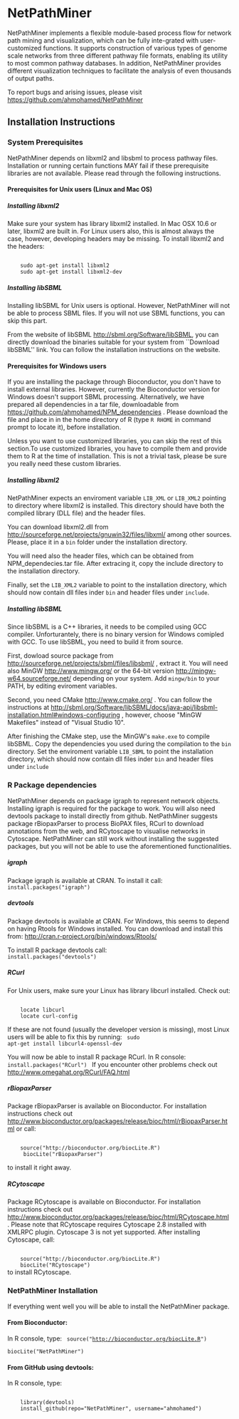 # NetPathMiner

NetPathMiner implements a flexible module-based process flow for network path mining and visualization,
which can be fully inte-grated with user-customized functions. 
It supports construction of various types of genome scale networks from three different pathway 
file formats, enabling its utility to most common pathway databases. 
In addition, NetPathMiner provides different visualization techniques to facilitate the analysis of even 
thousands of output paths.

To report bugs and arising issues, please visit https://github.com/ahmohamed/NetPathMiner

## Installation Instructions

### System Prerequisites
NetPathMiner depends on libxml2 and libsbml to process pathway files. Installation or running 
certain functions MAY fail if these prerequisite libraries are
not available. Please read through the following instructions.

#### Prerequisites for Unix users (Linux and Mac OS)
##### Installing libxml2
Make sure your system has library libxml2 installed. In Mac OSX 10.6 or later, libxml2
are built in. For Linux users also, this is almost always the case, however, developing headers
may be missing. To install libxml2 and the headers:

<code>
    sudo apt-get install libxml2   
    sudo apt-get install libxml2-dev   
</code>

##### Installing libSBML 
Installing libSBML for Unix users is optional. However, NetPathMiner will not be able to process SBML
files. If you will not use SBML functions, you can skip this part. 

From the website of libSBML http://sbml.org/Software/libSBML, you can directly download the
binaries suitable for your system from ``Download libSBML'' link. You can follow the installation instructions
on the website.

#### Prerequisites for Windows users
If you are installing the package through Bioconductor, you don't have to install external libraries. However, currently the Bioconductor version for Windows doesn't support SBML processing. Alternatively, we have prepared all dependencies in a tar file, downloadable from https://github.com/ahmohamed/NPM_dependencies . Please download the file and place in in the home directory of R (type <code>R RHOME</code> in command prompt to locate it), before installation.

Unless you want to use customized libraries, you can skip the rest of this section.To use customized libraries, you have to compile them and provide them to R at the time of installation. This is not a trivial task, please be sure you really need these custom libraries.

##### Installing libxml2
NetPathMiner expects an enviroment variable `LIB_XML` or `LIB_XML2` pointing to directory where 
libxml2 is installed. This directory should have both the compiled library (DLL file) and the header files.

You can download libxml2.dll from http://sourceforge.net/projects/gnuwin32/files/libxml/ among other sources.
Please, place it in a `bin` folder under the installation directory.

You will need also the header files, which can be obtained from NPM_dependecies.tar file. After extracing it, copy
the include directory to the installation directory.

Finally, set the `LIB_XML2` variable to point to the installation directory, which should now contain dll files inder `bin` 
and header files under `include`.

##### Installing libSBML
Since libSBML is a C++ libraries, it needs to be compiled using GCC compiler. Unforturantely, there is no binary
version for Windows comipled with GCC. To use libSBML, you need to build it from source.

First, dowload source package from http://sourceforge.net/projects/sbml/files/libsbml/ , extract it. You will
need also MinGW http://www.mingw.org/ or the 64-bit version http://mingw-w64.sourceforge.net/ depending on your system.
Add `mingw/bin` to your PATH, by editing eviroment variables.

Second, you need CMake http://www.cmake.org/ . You can follow the instructions at http://sbml.org/Software/libSBML/docs/java-api/libsbml-installation.html#windows-configuring , however, choose "MinGW Makefiles" instead of "Visual Studio 10".

After finishing the CMake step, use the MinGW's `make.exe` to compile libSBML. Copy the dependencies you used
during the compilation to the `bin` directory. Set the enviroment variable `LIB_SBML` to point the installation 
directory, which should now contain dll files inder `bin` and header files under `include`


### R Package dependencies
NetPathMiner depends on package igraph to represent network objects. Installing igraph is required for the package 
to work. You will also need devtools package to install directly from github.
NetPathMiner suggests package rBiopaxParser to process BioPAX files, RCurl to download annotations from the web, and 
RCytoscape to visualise networks in Cytoscape. NetPathMiner can still work without installing the suggested packages, but you
will not be able to use the aforementioned functionalities.

##### igraph
Package igraph is available at CRAN. To install it call:
<code>
    install.packages("igraph")
</code>

##### devtools
Package devtools is available at CRAN. For Windows, this seems to depend on
having Rtools for Windows installed. You can download and install this from:
http://cran.r-project.org/bin/windows/Rtools/

To install R package devtools call:
<code>
    install.packages("devtools")
</code>

##### RCurl
For Unix users, make sure your Linux has library libcurl installed. Check out:

<code>
    locate libcurl   
    locate curl-config
</code>

If these are not found (usually the developer version is missing), most Linux
users will be able to fix this by running:
<code>
    sudo apt-get install libcurl4-openssl-dev
</code>

You will now be able to install R package RCurl. In R console:
<code>
    install.packages("RCurl")
</code>
If you encounter other problems check out http://www.omegahat.org/RCurl/FAQ.html

##### rBiopaxParser
Package rBiopaxParser is available on Bioconductor. For installation instructions check 
out http://www.bioconductor.org/packages/release/bioc/html/rBiopaxParser.html or
call:

<code>
    source("http://bioconductor.org/biocLite.R")   
     biocLite("rBiopaxParser")
</code>

to install it right away.

##### RCytoscape
Package RCytoscape is available on Bioconductor. For installation instructions check 
out http://www.bioconductor.org/packages/release/bioc/html/RCytoscape.html . Please note 
that RCytoscape requires Cytoscape 2.8 installed with XMLRPC plugin. Cytoscape 3 is not yet 
supported. After installing Cytoscape, call:

<code>
    source("http://bioconductor.org/biocLite.R")   
    biocLite("RCytoscape")
</code>
to install RCytoscape.

### NetPathMiner Installation
If everything went well you will be able to install the NetPathMiner package.

#### From Bioconductor:
In R console, type:
<code>
    source("http://bioconductor.org/biocLite.R")   
    biocLite("NetPathMiner")
</code>


#### From GitHub using devtools:
In R console, type:

<code>
    library(devtools)   
    install_github(repo="NetPathMiner", username="ahmohamed")
</code>

